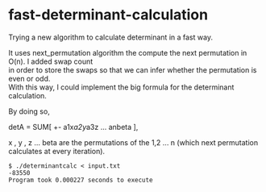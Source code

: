 # fast-determinant-calculation  
Trying a new algorithm to calculate determinant in a fast way.  

It uses next_permutation algorithm the compute the next permutation in O(n). I added swap count   
in order to store the swaps so that we can infer whether the permutation is even or odd.    
With this way, I could implement the big formula for the determinant calculation.  


By doing so,  

detA = SUM[ +- a1x*a2y*a3z ... anbeta ],  

x , y , z ... beta  are the permutations of the 1,2 ... n  (which next permutation calculates at every iteration).  

```
$ ./determinantcalc < input.txt 
-83550
Program took 0.000227 seconds to execute
```

